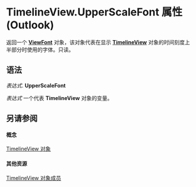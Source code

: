 
# TimelineView.UpperScaleFont 属性 (Outlook)

返回一个  **[ViewFont](cbd7c6ce-f49a-1627-0ad9-a019911fb47b.md)** 对象，该对象代表在显示 **[TimelineView](fb14c1a1-f542-fa1e-f30f-c5ee3d2f0206.md)** 对象的时间刻度上半部分时使用的字体。只读。


## 语法

 _表达式_. **UpperScaleFont**

 _表达式_ 一个代表 **TimelineView** 对象的变量。


## 另请参阅


#### 概念


[TimelineView 对象](fb14c1a1-f542-fa1e-f30f-c5ee3d2f0206.md)
#### 其他资源


[TimelineView 对象成员](fa134129-519f-6f08-dc53-5e72085f9cc0.md)